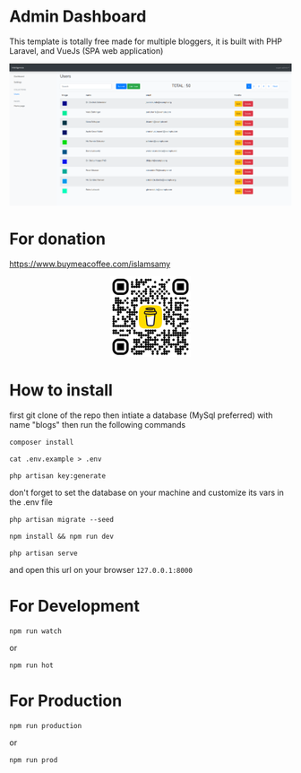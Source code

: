 # Admin Dashboard
This template is totally free made for multiple bloggers, it is built with PHP Laravel, and VueJs (SPA web application)
<p align="center">
  <img src="https://github.com/islamsamy214/admin-laravel-vue-bootstrap/blob/master/public/admin-screenshot.png?raw=true" alt="alt text">
</p>

# For donation
https://www.buymeacoffee.com/islamsamy
<p align="center">
  <img src="https://github.com/islamsamy214/admin-laravel-vue-bootstrap/blob/master/public/bmc_qr.png?raw=true" width="144" alt="alt text">
</p>

# How to install
first git clone of the repo then intiate a database (MySql preferred) with name "blogs" then run the following commands
```
composer install
```
```
cat .env.example > .env
```
```
php artisan key:generate
```
don't forget to set the database on your machine and customize its vars in the .env file
```
php artisan migrate --seed
```
```
npm install && npm run dev
```
```
php artisan serve
```
and open this url on your browser `127.0.0.1:8000`

# For Development
```
npm run watch
```
or 
```
npm run hot
```
# For Production
```
npm run production
```
or 
```
npm run prod
```